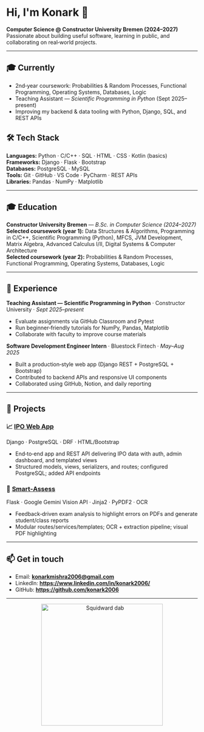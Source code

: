 # Hi, I'm Konark 👋

**Computer Science @ Constructor University Bremen (2024–2027)**  
Passionate about building useful software, learning in public, and collaborating on real‑world projects.

---

## 🎓 Currently
- 2nd‑year coursework: Probabilities & Random Processes, Functional Programming, Operating Systems, Databases, Logic
- Teaching Assistant — *Scientific Programming in Python* (Sept 2025–present)
- Improving my backend & data tooling with Python, Django, SQL, and REST APIs

## 🛠️ Tech Stack
**Languages:** Python · C/C++ · SQL · HTML · CSS · Kotlin (basics)  
**Frameworks:** Django · Flask · Bootstrap  
**Databases:** PostgreSQL · MySQL  
**Tools:** Git · GitHub · VS Code · PyCharm · REST APIs  
**Libraries:** Pandas · NumPy · Matplotlib

---

## 🎓 Education
**Constructor University Bremen** — *B.Sc. in Computer Science (2024–2027)*  
**Selected coursework (year 1):** Data Structures & Algorithms, Programming in C/C++, Scientific Programming (Python), MFCS, JVM Development, Matrix Algebra, Advanced Calculus I/II, Digital Systems & Computer Architecture  
**Selected coursework (year 2):** Probabilities & Random Processes, Functional Programming, Operating Systems, Databases, Logic

---

## 🧪 Experience
**Teaching Assistant — Scientific Programming in Python** · Constructor University · *Sept 2025–present*  
- Evaluate assignments via GitHub Classroom and Pytest  
- Run beginner‑friendly tutorials for NumPy, Pandas, Matplotlib  
- Collaborate with faculty to improve course materials

**Software Development Engineer Intern** · Bluestock Fintech · *May–Aug 2025*  
- Built a production‑style web app (Django REST + PostgreSQL + Bootstrap)  
- Contributed to backend APIs and responsive UI components  
- Collaborated using GitHub, Notion, and daily reporting

---

## 🚀 Projects
### 📈 [IPO Web App](https://github.com/konark2006/ipo-web-app)
Django · PostgreSQL · DRF · HTML/Bootstrap  
- End‑to‑end app and REST API delivering IPO data with auth, admin dashboard, and templated views
- Structured models, views, serializers, and routes; configured PostgreSQL; added API endpoints

### 📝 [Smart‑Assess](https://github.com/konark2006/Smart-Assess)
Flask · Google Gemini Vision API · Jinja2 · PyPDF2 · OCR  
- Feedback‑driven exam analysis to highlight errors on PDFs and generate student/class reports  
- Modular routes/services/templates; OCR + extraction pipeline; visual PDF highlighting


---

## 📫 Get in touch
- Email: **konarkmishra2006@gmail.com**
- LinkedIn: **https://www.linkedin.com/in/konark2006/**
- GitHub: **https://github.com/konark2006**

---

<p align="center">
  <img src="https://media1.tenor.com/m/Up-GixrX2dwAAAAC/squidward-dab.gif" alt="Squidward dab" width="320">
</p>
